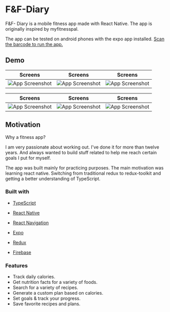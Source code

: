 # F&F-Diary

F&F- Diary is a mobile fitness app made with React Native. The app is originally inspired by myfitnesspal.

The app can be tested on android phones with the expo app installed. [Scan the barcode to run the app.](https://expo.dev/@radjab%20/ff-diary)

## Demo

|                                    Screens                                    |                                    Screens                                    |                                    Screens                                    |
| :---------------------------------------------------------------------------: | :---------------------------------------------------------------------------: | :---------------------------------------------------------------------------: |
| ![App Screenshot](https://media.giphy.com/media/7IypxWNtETSh1Q6l28/giphy.gif) | ![App Screenshot](https://media.giphy.com/media/H2Hsl3GIEYqN5e6JeA/giphy.gif) | ![App Screenshot](https://media.giphy.com/media/B2LoKdbnRUzBngD28q/giphy.gif) |

|                                    Screens                                    |                                    Screens                                    |                                    Screens                                    |
| :---------------------------------------------------------------------------: | :---------------------------------------------------------------------------: | :---------------------------------------------------------------------------: |
| ![App Screenshot](https://media.giphy.com/media/l6zmYvoasmvFaNfzpN/giphy.gif) | ![App Screenshot](https://media.giphy.com/media/okTH3MbNmQRhRh0u5a/giphy.gif) | ![App Screenshot](https://media.giphy.com/media/5PUAeMBbXS3lUyV15q/giphy.gif) |

## Motivation

Why a fitness app?

I am very passionate about working out. I've done it for more than twelve years.
And always wanted to build stuff related to help me reach certain goals I put for myself.

The app was built mainly for practicing purposes. The main motivation was learning react native. Switching from traditional redux to redux-toolkit
and getting a better understanding of TypeScript.

### Built with

- [TypeScript](https://www.typescriptlang.org/)

- [React Native](https://reactnative.dev/)

- [React Navigation](https://reactnavigation.org/)

- [Expo](https://expo.dev/)

- [Redux](https://redux.js.org/)

- [Firebase](https://firebase.google.com/)

### Features

- Track daily calories.
- Get nutrition facts for a variety of foods.
- Search for a variety of recipes.
- Generate a custom plan based on calories.
- Set goals & track your progress.
- Save favorite recipes and plans.

